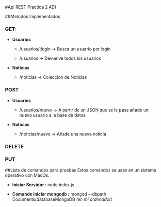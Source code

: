 #Api REST Practica 2 ADI 

##Metodos Implementados 
### GET: 
- **Usuarios**

	- /usuarios/:login -> Busca un usuario por login

	- /usuarios -> Devuelve todos los usuarios

- **Noticias**

	- /noticias -> Coleccion de Noticias

### POST 
- **Usuarios**

	- /usuarios/nuevo -> A partir de un JSON que se le pasa añade un nuevo usuario a la base de datos 

- **Noticias** 

	- /noticias/nuevo -> Añade una nueva noticia


### DELETE


### PUT 


##Lista de comandos para pruebas
Estos comandos se usan en un sistema operativo con MacOs. 

- **Iniciar Servidor :** node index.js

- **Comando iniciar mongodb :** mongod --dbpath Documents/databaseMongoDB  *(en mi ordenador)*